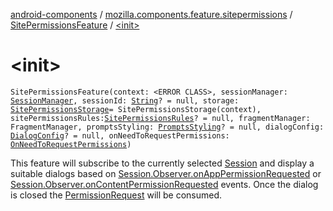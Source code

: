 [android-components](../../index.md) / [mozilla.components.feature.sitepermissions](../index.md) / [SitePermissionsFeature](index.md) / [&lt;init&gt;](./-init-.md)

# &lt;init&gt;

`SitePermissionsFeature(context: <ERROR CLASS>, sessionManager: `[`SessionManager`](../../mozilla.components.browser.session/-session-manager/index.md)`, sessionId: `[`String`](https://kotlinlang.org/api/latest/jvm/stdlib/kotlin/-string/index.html)`? = null, storage: `[`SitePermissionsStorage`](../-site-permissions-storage/index.md)` = SitePermissionsStorage(context), sitePermissionsRules: `[`SitePermissionsRules`](../-site-permissions-rules/index.md)`? = null, fragmentManager: FragmentManager, promptsStyling: `[`PromptsStyling`](-prompts-styling/index.md)`? = null, dialogConfig: `[`DialogConfig`](-dialog-config/index.md)`? = null, onNeedToRequestPermissions: `[`OnNeedToRequestPermissions`](../-on-need-to-request-permissions.md)`)`

This feature will subscribe to the currently selected [Session](../../mozilla.components.browser.session/-session/index.md) and display
a suitable dialogs based on [Session.Observer.onAppPermissionRequested](../../mozilla.components.browser.session/-session/-observer/on-app-permission-requested.md) or
[Session.Observer.onContentPermissionRequested](../../mozilla.components.browser.session/-session/-observer/on-content-permission-requested.md)  events.
Once the dialog is closed the [PermissionRequest](../../mozilla.components.concept.engine.permission/-permission-request/index.md) will be consumed.

